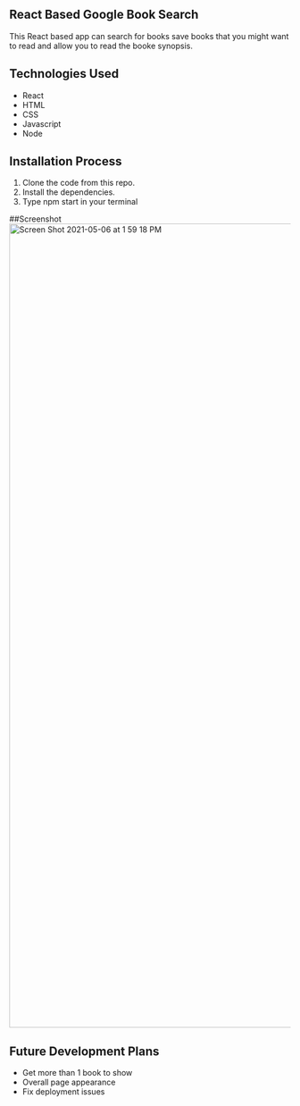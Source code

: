 ## React Based Google Book Search 
This React based app can search for books save books that you might want to read and allow you to read the booke synopsis. 

## Technologies Used 
* React
* HTML
* CSS 
* Javascript 
* Node 

## Installation Process 
1. Clone the code from this repo. 
2. Install the dependencies. 
3. Type npm start in your terminal 

##Screenshot 
<img width="1440" alt="Screen Shot 2021-05-06 at 1 59 18 PM" src="https://user-images.githubusercontent.com/74007392/117345297-62aee300-ae74-11eb-892c-4bd9de66f59d.png"> 

## Future Development Plans 
* Get more than 1 book to show
* Overall page appearance 
* Fix deployment issues
